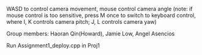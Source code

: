 WASD to control camera movement, mouse control camera angle (note: if mouse control is too sensitive, press M once to switch to keyboard control, where I, K controls camera pitch; J, L controls camera yaw)

Group members: Haoran Qin(Howard), Jamie Low, Angel Asencios

Run Assignment1_deploy.cpp in Proj1
